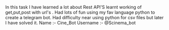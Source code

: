 In this task I have learned a lot about Rest API'S learnt working of get,put,post with url's . Had lots of fun using my fav language python to create a telegram bot.
Had difficulty near using python for csv files but later I have solved it.
Name :- Cine_Bot Username :- @Scinema_bot 
